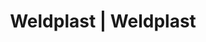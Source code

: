 ---
Filename: "eshop-products-variant641"
Link: "file:/Users/vinayakpatel/Downloads/www.weldplast.cz/eshop_products_compare/add/eshop-products-variant641"
product_name: "null"
product_id: "null"
title: "Weldplast | Weldplast"
product_desc: ""
product_specs: ""
product_downloads: ""
href: ""
p_desc_2: ""
accessories: ""
similar_products: ""
---
